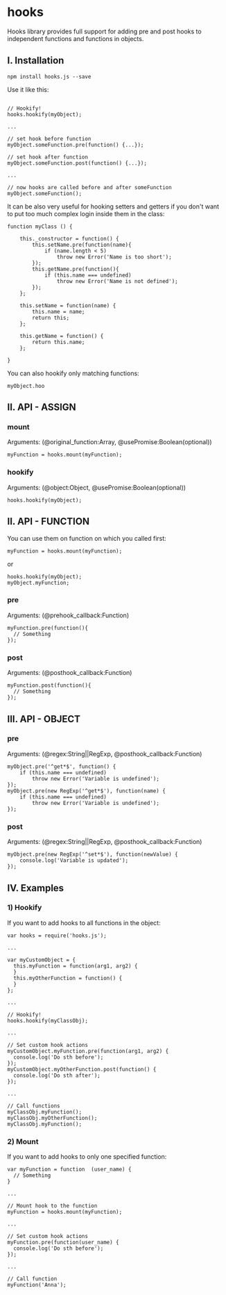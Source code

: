 # hooks

Hooks library provides full support for adding pre and post hooks to independent functions and functions in objects.

## I. Installation

`npm install hooks.js --save`

Use it like this:

```

// Hookify!
hooks.hookify(myObject);

...

// set hook before function
myObject.someFunction.pre(function() {...});

// set hook after function
myObject.someFunction.post(function() {...});

...

// now hooks are called before and after someFunction
myObject.someFunction();
```

It can be also very useful for hooking setters and getters if you don't want to put too much complex login inside them in the class:

```
function myClass () {

	this._constructor = function() {
		this.setName.pre(function(name){
			if (name.length < 5)
				throw new Error('Name is too short');
		});
		this.getName.pre(function(){
			if (this.name === undefined)
				throw new Error('Name is not defined');
		});
	};

	this.setName = function(name) {
		this.name = name;
		return this;
	};

	this.getName = function() {
		return this.name;
	};

}
```

You can also hookify only matching functions:

```
myObject.hoo
```

## II. API - ASSIGN

### mount
Arguments: (@original_function:Array, @usePromise:Boolean(optional))

```
myFunction = hooks.mount(myFunction);
```

### hookify
Arguments: (@object:Object, @usePromise:Boolean(optional))

```
hooks.hookify(myObject);
```

## II. API - FUNCTION

You can use them on function on which you called first:

`myFunction = hooks.mount(myFunction);`

or

```
hooks.hookify(myObject);
myObject.myFunction;
```

### pre
Arguments: (@prehook_callback:Function)

```
myFunction.pre(function(){
  // Something
});
```

### post
Arguments: (@posthook_callback:Function)

```
myFunction.post(function(){
  // Something
});
```

## III. API - OBJECT

### pre
Arguments: (@regex:String||RegExp, @posthook_callback:Function)

```
myObject.pre('^get*$', function() {
	if (this.name === undefined)
		throw new Error('Variable is undefined');
});
myObject.pre(new RegExp('^get*$'), function(name) {
	if (this.name === undefined)
		throw new Error('Variable is undefined');
});
```

### post
Arguments: (@regex:String||RegExp, @posthook_callback:Function)

```
myObject.pre(new RegExp('^set*$'), function(newValue) {
	console.log('Variable is updated');
});
```

## IV. Examples

### 1) Hookify

If you want to add hooks to all functions in the object:

```
var hooks = require('hooks.js');

...

var myCustomObject = {
  this.myFunction = function(arg1, arg2) {
  }
  this.myOtherFunction = function() {
  }
};

...

// Hookify!
hooks.hookify(myClassObj);

...

// Set custom hook actions
myCustomObject.myFunction.pre(function(arg1, arg2) {
  console.log('Do sth before');
});
myCustomObject.myOtherFunction.post(function() {
  console.log('Do sth after');
});

...

// Call functions
myClassObj.myFunction();
myClassObj.myOtherFunction();
myClassObj.myFunction();
```

### 2) Mount

If you want to add hooks to only one specified function:

```
var myFunction = function  (user_name) {
  // Something
}

...

// Mount hook to the function
myFunction = hooks.mount(myFunction);

...

// Set custom hook actions
myFunction.pre(function(user_name) {
  console.log('Do sth before');
});

...

// Call function
myFunction('Anna');
```